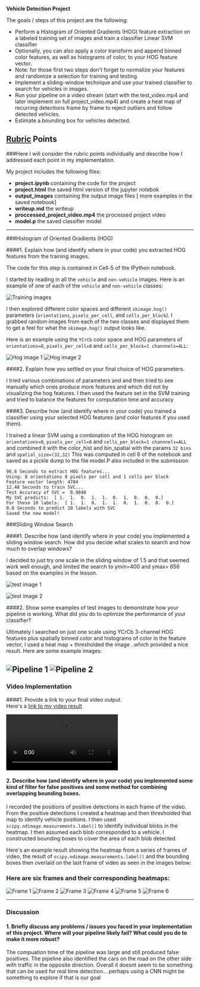 **Vehicle Detection Project**

The goals / steps of this project are the following:

* Perform a Histogram of Oriented Gradients (HOG) feature extraction on a labeled training set of images and train a classifier Linear SVM classifier
* Optionally, you can also apply a color transform and append binned color features, as well as histograms of color, to your HOG feature vector. 
* Note: for those first two steps don't forget to normalize your features and randomize a selection for training and testing.
* Implement a sliding-window technique and use your trained classifier to search for vehicles in images.
* Run your pipeline on a video stream (start with the test_video.mp4 and later implement on full project_video.mp4) and create a heat map of recurring detections frame by frame to reject outliers and follow detected vehicles.
* Estimate a bounding box for vehicles detected.

[//]: # (Image References)
[train]:./output_images/train.png
[hog1]: ./output_images/hog1.png
[hog2]: ./output_images/hog2.png
[test1]: ./output_images/test1.png
[test6]: ./output_images/test6.png
[heat1]: ./output_images/heat1.png
[heat6]: ./output_images/heat6.png
[video1]: ./proccessed_project_video.mp4

[frame1]: ./output_images/frame1.png
[frame2]: ./output_images/frame2.png
[frame3]: ./output_images/frame3.png
[frame4]: ./output_images/frame4.png
[frame5]: ./output_images/frame5.png
[frame6]: ./output_images/frame6.png

## [Rubric](https://review.udacity.com/#!/rubrics/513/view) Points
###Here I will consider the rubric points individually and describe how I addressed each point in my implementation.  


My project includes the following files:
* **project.ipynb** containing the code for the project
* **project.html** the saved html version of the jupyter notebok
* **output_images** containing the output image files [ more examples in the saved notebook] 
* **writeup.md** the writeup
* **proccessed_project_video.mp4** the processed project video
* **model.p** the saved classifier model

---
###Histogram of Oriented Gradients (HOG)

####1. Explain how (and identify where in your code) you extracted HOG features from the training images.

The code for this step is contained in Cell-5 of the IPython notebook.

I started by reading in all the `vehicle` and `non-vehicle` images.  Here is an example of one of each of the `vehicle` and `non-vehicle` classes:

![Training images][train]

I then explored different color spaces and different `skimage.hog()` parameters (`orientations`, `pixels_per_cell`, and `cells_per_block`).  I grabbed random images from each of the two classes and displayed them to get a feel for what the `skimage.hog()` output looks like.

Here is an example using the `YCrCb` color space and HOG parameters of `orientations=8`, `pixels_per_cell=8` and `cells_per_block=1 channnels=ALL`:

![Hog image 1][hog1]
![Hog image 2][hog2]

####2. Explain how you settled on your final choice of HOG parameters.

I tried various combinations of parameters and and then tried to see manually which ones produce more features and which did not by visualizing the hog features. I then used the feature set in the SVM training and tried to balance the features for computation time and accuracy

####3. Describe how (and identify where in your code) you trained a classifier using your selected HOG features (and color features if you used them).

I trained a linear SVM using a combination of the HOG histogram on `orientations=8`, `pixels_per_cell=8` and `cells_per_block=1 channnels=ALL` and combined it with the color_hist and bin_spatial with the params  `32 bins` and `spatial_size=(32,32)`
This was computed in cell 6 of the notebook and saved as a pickle dump to the file model.P also included in the submission
```
96.6 Seconds to extract HOG features...
Using: 8 orientations 8 pixels per cell and 1 cells per block
Feature vector length: 4704
12.48 Seconds to train SVC...
Test Accuracy of SVC =  0.9848
My SVC predicts:  [ 1.  1.  0.  1.  1.  0.  1.  0.  0.  0.]
For these 10 labels:  [ 1.  1.  0.  1.  1.  0.  1.  0.  0.  0.]
0.0 Seconds to predict 10 labels with SVC
Saved the new model!
```
###Sliding Window Search

####1. Describe how (and identify where in your code) you implemented a sliding window search.  How did you decide what scales to search and how much to overlap windows?

I decided to just try one scale in the sliding window of 1.5 and that seemed work well enough, and limited the search to ymin=400 and ymax= 656 based on the examples in the lesson.

![test image 1][test1]

![test image 2][test6]

####2. Show some examples of test images to demonstrate how your pipeline is working.  What did you do to optimize the performance of your classifier?

Ultimately I searched on just one scale using YCrCb 3-channel HOG features plus spatially binned color and histograms of color in the feature vector, 
I used a heat map + thresholded the image ..which provided a nice result.  Here are some example images:


![Pipeline 1][heat1]
![Pipeline 2][heat6]
---

### Video Implementation

####1. Provide a link to your final video output.  
Here's a [link to my video result](./proccessed_project_video.mp4)

![My processed video][video1]


#### 2. Describe how (and identify where in your code) you implemented some kind of filter for false positives and some method for combining overlapping bounding boxes.

I recorded the positions of positive detections in each frame of the video.  From the positive detections I created a heatmap and then thresholded that map to identify vehicle positions.  I then used `scipy.ndimage.measurements.label()` to identify individual blobs in the heatmap.  I then assumed each blob corresponded to a vehicle.  I constructed bounding boxes to cover the area of each blob detected.  

Here's an example result showing the heatmap from a series of frames of video, the result of `scipy.ndimage.measurements.label()` and the bounding boxes then overlaid on the last frame of video as seen in the images below:

### Here are six frames and their corresponding heatmaps:

![Frame 1][frame1]
![Frame 2][frame2]
![Frame 3][frame3]
![Frame 4][frame4]
![Frame 5][frame5]
![Frame 6][frame6]


---

### Discussion

#### 1. Briefly discuss any problems / issues you faced in your implementation of this project.  Where will your pipeline likely fail?  What could you do to make it more robust?

The compuation time of the pipeline was large  and still produced false positives. The pipeline also identified the cars on the road on the other side with traffic in the opposite direction.
Overall it doesnt seem to be something that can be used for real time detection... perhaps using a CNN might be something to explore if that is our goal


